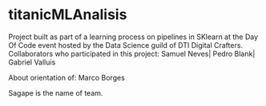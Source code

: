 # titanicMLAnalisis
Project built as part of a learning process on pipelines in SKlearn at the Day Of Code event hosted by the Data Science guild of DTI Digital Crafters.
Collaborators who participated in this project:
Samuel Neves|
Pedro Blank|
Gabriel Valluis

About orientation of:
Marco Borges

Sagape is the name of team.
